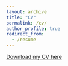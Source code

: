 ```yaml
---
layout: archive
title: "CV"
permalink: /cv/
author_profile: true
redirect_from:
  - /resume
---
```


[Download my CV here](http://itorresulloa.github.io/files/CV_Ignacio_Torres_Ulloa.pdf)
